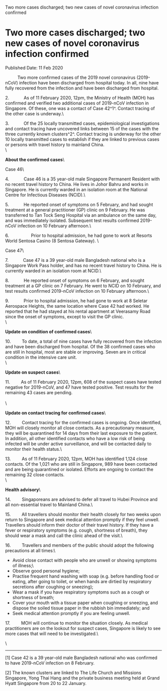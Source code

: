 Two more cases discharged; two new cases of novel coronavirus infection
confirmed

Two more cases discharged; two new cases of novel coronavirus infection confirmed
=================================================================================

Published Date: 11 Feb 2020

          Two more confirmed cases of the 2019 novel coronavirus
(2019-nCoV) infection have been discharged from hospital today. In all,
nine have fully recovered from the infection and have been discharged
from hospital.

2.            As of 11 February 2020, 12pm, the Ministry of Health (MOH)
has confirmed and verified two additional cases of 2019-nCoV infection
in Singapore. Of these, one was a contact of Case 42^1^. Contact tracing
of the other case is underway.\

3.            Of the 25 locally transmitted cases, epidemiological
investigations and contact tracing have uncovered links between 15 of
the cases with the three currently known clusters^2^. Contact tracing is
underway for the other 10 locally transmitted cases to establish if they
are linked to previous cases or persons with travel history to mainland
China.\
\

**About the confirmed cases**\

Case 46\

4.            Case 46 is a 35 year-old male Singapore Permanent Resident
with no recent travel history to China. He lives in Johor Bahru and
works in Singapore. He is currently warded in an isolation room at the
National Centre for Infectious Diseases (NCID).\

5.            He reported onset of symptoms on 5 February, and had
sought treatment at a general practitioner (GP) clinic on 9 February. He
was transferred to Tan Tock Seng Hospital via an ambulance on the same
day, and was immediately isolated. Subsequent test results confirmed
2019-nCoV infection on 10 February afternoon.\

6.                  Prior to hospital admission, he had gone to work at
Resorts World Sentosa Casino (8 Sentosa Gateway). \

Case 47\

7.            Case 47 is a 39 year-old male Bangladesh national who is a
Singapore Work Pass holder, and has no recent travel history to China.
He is currently warded in an isolation room at NCID.\

8.            He reported onset of symptoms on 6 February, and sought
treatment at a GP clinic on 7 February. He went to NCID on 10 February,
and test results confirmed 2019-nCoV infection on 10 February
afternoon.\

9.            Prior to hospital admission, he had gone to work at 8
Seletar Aerospace Heights, the same location where Case 42 had worked.
He reported that he had stayed at his rental apartment at Veerasamy Road
since the onset of symptoms, except to visit the GP clinic.\
\

**Update on condition of confirmed cases**\

10.         To date, a total of nine cases have fully recovered from the
infection and have been discharged from hospital. Of the 38 confirmed
cases who are still in hospital, most are stable or improving. Seven are
in critical condition in the intensive care unit.\
\

**Update on suspect cases**\

11.         As of 11 February 2020, 12pm, 608 of the suspect cases have
tested negative for 2019-nCoV, and 47 have tested positive. Test results
for the remaining 43 cases are pending.\
\
\

**Update on contact tracing for confirmed cases**\

12.         Contact tracing for the confirmed cases is ongoing. Once
identified, MOH will closely monitor all close contacts. As a
precautionary measure, they will be quarantined for 14 days from their
last exposure to the patient. In addition, all other identified contacts
who have a low risk of being infected will be under active surveillance,
and will be contacted daily to monitor their health status.\

13.         As of 11 February 2020, 12pm, MOH has identified 1,124 close
contacts. Of the 1,021 who are still in Singapore, 989 have been
contacted and are being quarantined or isolated. Efforts are ongoing to
contact the remaining 32 close contacts.\
\

**Health advisory**\

14.         Singaporeans are advised to defer all travel to Hubei
Province and all non-essential travel to Mainland China.\

15.         All travellers should monitor their health closely for two
weeks upon return to Singapore and seek medical attention promptly if
they feel unwell. Travellers should inform their doctor of their travel
history. If they have a fever or respiratory symptoms (e.g. cough,
shortness of breath), they should wear a mask and call the clinic ahead
of the visit.\

16.         Travellers and members of the public should adopt the
following precautions at all times:\

-   Avoid close contact with people who are unwell or showing symptoms
    of illness;\
-   Observe good personal hygiene;
-   Practise frequent hand washing with soap (e.g. before handling food
    or eating, after going to toilet, or when hands are dirtied by
    respiratory secretions after coughing or sneezing);
-   Wear a mask if you have respiratory symptoms such as a cough or
    shortness of breath;
-   Cover your mouth with a tissue paper when coughing or sneezing, and
    dispose the soiled tissue paper in the rubbish bin immediately; and
-   Seek medical attention promptly if you are feeling unwell.

17.         MOH will continue to monitor the situation closely. As
medical practitioners are on the lookout for suspect cases, Singapore is
likely to see more cases that will need to be investigated.\

<div>

\

------------------------------------------------------------------------

<div id="gmail-ftn1">

\[1\] Case 42 is a 39 year-old male Bangladesh national who was
confirmed to have 2019-nCoV infection on 8 February.

</div>

<div id="gmail-ftn2">

\[2\] The known clusters are linked to The Life Church and Missions
Singapore, Yong Thai Hang and the private business meeting held at Grand
Hyatt Singapore from 20 to 22 January.

</div>

</div>
